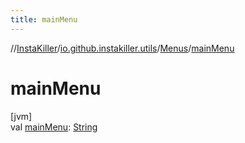 ```yaml
---
title: mainMenu
---
```

//[InstaKiller](../../../index.html)/[io.github.instakiller.utils](../index.html)/[Menus](index.html)/[mainMenu](main-menu.html)



# mainMenu



[jvm]\
val [mainMenu](main-menu.html): [String](https://kotlinlang.org/api/latest/jvm/stdlib/kotlin/-string/index.html)




